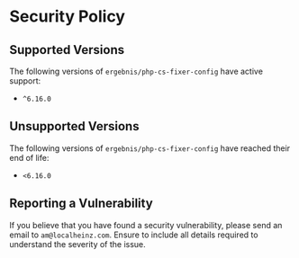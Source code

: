 # Security Policy

## Supported Versions

The following versions of `ergebnis/php-cs-fixer-config` have active support:

- `^6.16.0`

## Unsupported Versions

The following versions of `ergebnis/php-cs-fixer-config` have reached their end of life:

- `<6.16.0`

## Reporting a Vulnerability

If you believe that you have found a security vulnerability, please send an email to `am@localheinz.com`. Ensure to include all details required to understand the severity of the issue.
